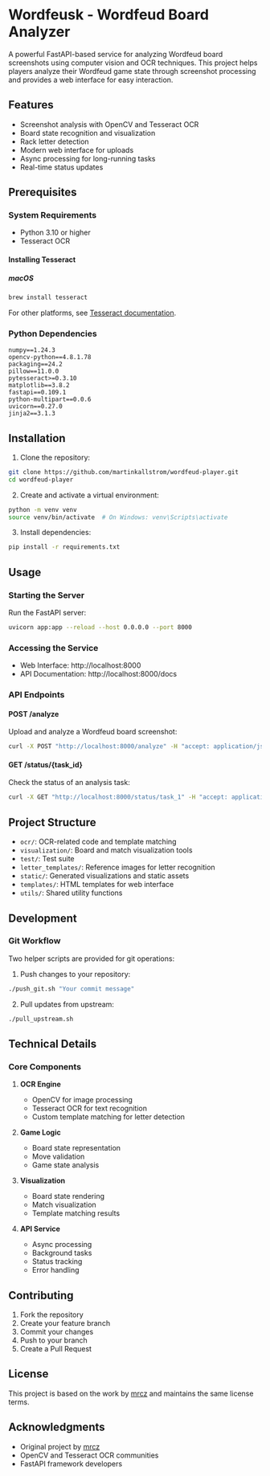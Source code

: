 # Wordfeusk - Wordfeud Board Analyzer

A powerful FastAPI-based service for analyzing Wordfeud board screenshots using computer vision and OCR techniques. This project helps players analyze their Wordfeud game state through screenshot processing and provides a web interface for easy interaction.

## Features

- Screenshot analysis with OpenCV and Tesseract OCR
- Board state recognition and visualization
- Rack letter detection
- Modern web interface for uploads
- Async processing for long-running tasks
- Real-time status updates

## Prerequisites

### System Requirements

- Python 3.10 or higher
- Tesseract OCR

#### Installing Tesseract

##### macOS
```bash
brew install tesseract
```

For other platforms, see [Tesseract documentation](https://github.com/tesseract-ocr/tesseract).

### Python Dependencies

```
numpy==1.24.3
opencv-python==4.8.1.78
packaging==24.2
pillow==11.0.0
pytesseract>=0.3.10
matplotlib==3.8.2
fastapi==0.109.1
python-multipart==0.0.6
uvicorn==0.27.0
jinja2==3.1.3
```

## Installation

1. Clone the repository:
```bash
git clone https://github.com/martinkallstrom/wordfeud-player.git
cd wordfeud-player
```

2. Create and activate a virtual environment:
```bash
python -m venv venv
source venv/bin/activate  # On Windows: venv\Scripts\activate
```

3. Install dependencies:
```bash
pip install -r requirements.txt
```

## Usage

### Starting the Server

Run the FastAPI server:
```bash
uvicorn app:app --reload --host 0.0.0.0 --port 8000
```

### Accessing the Service

- Web Interface: http://localhost:8000
- API Documentation: http://localhost:8000/docs

### API Endpoints

#### POST /analyze
Upload and analyze a Wordfeud board screenshot:
```bash
curl -X POST "http://localhost:8000/analyze" -H "accept: application/json" -H "Content-Type: multipart/form-data" -F "file=@your_screenshot.png"
```

#### GET /status/{task_id}
Check the status of an analysis task:
```bash
curl -X GET "http://localhost:8000/status/task_1" -H "accept: application/json"
```

## Project Structure

- `ocr/`: OCR-related code and template matching
- `visualization/`: Board and match visualization tools
- `test/`: Test suite
- `letter_templates/`: Reference images for letter recognition
- `static/`: Generated visualizations and static assets
- `templates/`: HTML templates for web interface
- `utils/`: Shared utility functions

## Development

### Git Workflow

Two helper scripts are provided for git operations:

1. Push changes to your repository:
```bash
./push_git.sh "Your commit message"
```

2. Pull updates from upstream:
```bash
./pull_upstream.sh
```

## Technical Details

### Core Components

1. **OCR Engine**
   - OpenCV for image processing
   - Tesseract OCR for text recognition
   - Custom template matching for letter detection

2. **Game Logic**
   - Board state representation
   - Move validation
   - Game state analysis

3. **Visualization**
   - Board state rendering
   - Match visualization
   - Template matching results

4. **API Service**
   - Async processing
   - Background tasks
   - Status tracking
   - Error handling

## Contributing

1. Fork the repository
2. Create your feature branch
3. Commit your changes
4. Push to your branch
5. Create a Pull Request

## License

This project is based on the work by [mrcz](https://github.com/mrcz/Wordfeud-Player) and maintains the same license terms.

## Acknowledgments

- Original project by [mrcz](https://github.com/mrcz/Wordfeud-Player)
- OpenCV and Tesseract OCR communities
- FastAPI framework developers
